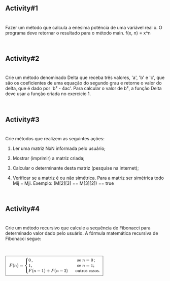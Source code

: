 

## Activity#1
#

Fazer um método que calcula a enésima potência de uma variável real x. O programa deve retornar o resultado para o método main.   f(x, n) = x^n

<br>

## Activity#2
#

Crie um método denominado Delta que receba três valores, 'a', 'b' e 'c', que são os coeficientes de uma equação do segundo grau e retorne o valor do delta, que é dado por 'b² - 4ac'. Para calcular o valor de b², a função Delta deve usar a função criada no exercício 1.

<br>

## Activity#3
#

Crie métodos que realizem as seguintes ações:
        
1. Ler uma matriz NxN informada pelo usuário;

2. Mostrar (imprimir) a matriz criada;

3. Calcular o determinante desta matriz (pesquise na internet);

4. Verificar se a matriz é ou não simétrica. Para a matriz ser simétrica todo Mij = Mji.
Exemplo:  (M[2][3] == M[3][2]) == true

<br>

## Activity#4
#

Crie um método recursivo que calcule a sequência de Fibonacci para determinado valor dado pelo usuário. A fórmula  matemática recursiva de Fibonacci segue: 

<br>

![](/src/2020-05-16-java-fibonacci-01.png)